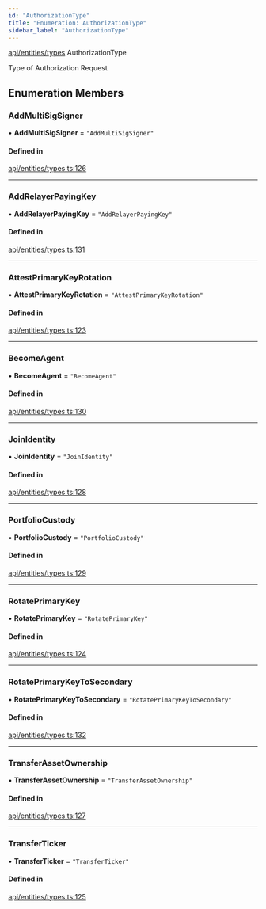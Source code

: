 ```yaml
---
id: "AuthorizationType"
title: "Enumeration: AuthorizationType"
sidebar_label: "AuthorizationType"
---
```


[api/entities/types](../../../../../modules/API/Entities/Types/Types.md).AuthorizationType

Type of Authorization Request

## Enumeration Members

### AddMultiSigSigner

• **AddMultiSigSigner** = ``"AddMultiSigSigner"``

#### Defined in

[api/entities/types.ts:126](https://github.com/PolymeshAssociation/polymesh-sdk/blob/fedc4714f/src/api/entities/types.ts#L126)

___

### AddRelayerPayingKey

• **AddRelayerPayingKey** = ``"AddRelayerPayingKey"``

#### Defined in

[api/entities/types.ts:131](https://github.com/PolymeshAssociation/polymesh-sdk/blob/fedc4714f/src/api/entities/types.ts#L131)

___

### AttestPrimaryKeyRotation

• **AttestPrimaryKeyRotation** = ``"AttestPrimaryKeyRotation"``

#### Defined in

[api/entities/types.ts:123](https://github.com/PolymeshAssociation/polymesh-sdk/blob/fedc4714f/src/api/entities/types.ts#L123)

___

### BecomeAgent

• **BecomeAgent** = ``"BecomeAgent"``

#### Defined in

[api/entities/types.ts:130](https://github.com/PolymeshAssociation/polymesh-sdk/blob/fedc4714f/src/api/entities/types.ts#L130)

___

### JoinIdentity

• **JoinIdentity** = ``"JoinIdentity"``

#### Defined in

[api/entities/types.ts:128](https://github.com/PolymeshAssociation/polymesh-sdk/blob/fedc4714f/src/api/entities/types.ts#L128)

___

### PortfolioCustody

• **PortfolioCustody** = ``"PortfolioCustody"``

#### Defined in

[api/entities/types.ts:129](https://github.com/PolymeshAssociation/polymesh-sdk/blob/fedc4714f/src/api/entities/types.ts#L129)

___

### RotatePrimaryKey

• **RotatePrimaryKey** = ``"RotatePrimaryKey"``

#### Defined in

[api/entities/types.ts:124](https://github.com/PolymeshAssociation/polymesh-sdk/blob/fedc4714f/src/api/entities/types.ts#L124)

___

### RotatePrimaryKeyToSecondary

• **RotatePrimaryKeyToSecondary** = ``"RotatePrimaryKeyToSecondary"``

#### Defined in

[api/entities/types.ts:132](https://github.com/PolymeshAssociation/polymesh-sdk/blob/fedc4714f/src/api/entities/types.ts#L132)

___

### TransferAssetOwnership

• **TransferAssetOwnership** = ``"TransferAssetOwnership"``

#### Defined in

[api/entities/types.ts:127](https://github.com/PolymeshAssociation/polymesh-sdk/blob/fedc4714f/src/api/entities/types.ts#L127)

___

### TransferTicker

• **TransferTicker** = ``"TransferTicker"``

#### Defined in

[api/entities/types.ts:125](https://github.com/PolymeshAssociation/polymesh-sdk/blob/fedc4714f/src/api/entities/types.ts#L125)
